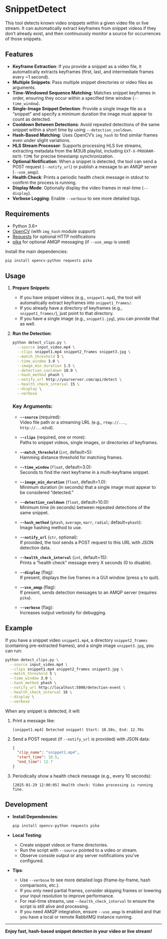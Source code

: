 # SnippetDetect

This tool detects known video snippets within a given video file or live stream. It can automatically extract keyframes from snippet videos if they don’t already exist, and then continuously monitor a source for occurrences of those snippets.

## Features

- **Keyframe Extraction**: If you provide a snippet as a video file, it automatically extracts keyframes (first, last, and intermediate frames every ~1 second).
- **Multiple Snippets**: Pass multiple snippet directories or video files as arguments.
- **Time-Windowed Sequence Matching**: Matches snippet keyframes in order, ensuring they occur within a specified time window (`--time_window`).
- **Single-Image Snippet Detection**: Provide a single image file as a “snippet” and specify a minimum duration the image must appear to count as detected.
- **Cooldown Between Detections**: Avoid repeated detections of the same snippet within a short time by using `--detection_cooldown`.
- **Hash-Based Matching**: Uses OpenCV’s `img_hash` to find similar frames even under slight variations.
- **HLS Stream Processor**: Supports processing HLS live streams, extracting metadata from the M3U8 playlist, including `EXT-X-PROGRAM-DATE-TIME` for precise timestamp synchronization.
- **Optional Notification**: When a snippet is detected, the tool can send a POST request (`--notify_url`) or publish a message to an AMQP server (`--use_amqp`).
- **Health Check**: Prints a periodic health check message in stdout to confirm the process is running.
- **Display Mode**: Optionally display the video frames in real-time (`--display`).
- **Verbose Logging**: Enable `--verbose` to see more detailed logs.

## Requirements

- Python 3.6+
- [OpenCV](https://pypi.org/project/opencv-python/) (with `img_hash` module support)
- [Requests](https://pypi.org/project/requests/) for optional HTTP notifications
- [pika](https://pypi.org/project/pika/) for optional AMQP messaging (if `--use_amqp` is used)

Install the main dependencies:

```bash
pip install opencv-python requests pika
```

## Usage

1. **Prepare Snippets**:
   - If you have snippet videos (e.g., `snippet1.mp4`), the tool will automatically extract keyframes into `snippet1_frames/`.
   - If you already have a directory of keyframes (e.g., `snippet1_frames/`), just point to that directory.
   - If you have a single image (e.g., `snippet1.jpg`), you can provide that as well.

2. **Run the Detection**:

   ```bash
   python detect_clips.py \
     --source input_video.mp4 \
     --clips snippet1.mp4 snippet2_frames snippet3.jpg \
     --match_threshold 5 \
     --time_window 3.0 \
     --image_min_duration 1.5 \
     --detection_cooldown 10.0 \
     --hash_method phash \
     --notify_url http://yourserver.com/api/detect \
     --health_check_interval 15 \
     --display \
     --verbose
   ```

   ### **Key Arguments**:

   - **`--source`** (required):  
     Video file path or a streaming URL (e.g., `rtmp://...`, `http://...m3u8`).

   - **`--clips`** (required, one or more):  
     Paths to snippet videos, single images, or directories of keyframes.

   - **`--match_threshold`** (`int`, default=5):  
     Hamming distance threshold for matching frames.

   - **`--time_window`** (`float`, default=3.0):  
     Seconds to find the next keyframe in a multi-keyframe snippet.

   - **`--image_min_duration`** (`float`, default=1.0):  
     Minimum duration (in seconds) that a single image must appear to be considered “detected.”

   - **`--detection_cooldown`** (`float`, default=10.0):  
     Minimum time (in seconds) between repeated detections of the same snippet.

   - **`--hash_method`** (`phash`, `average`, `marr`, `radial`; default=`phash`):  
     Image hashing method to use.

   - **`--notify_url`** (`str`, optional):  
     If provided, the tool sends a POST request to this URL with JSON detection data.

   - **`--health_check_interval`** (`int`, default=15):  
     Prints a “health check” message every X seconds (0 to disable).

   - **`--display`** (flag):  
     If present, displays the live frames in a GUI window (press `q` to quit).

   - **`--use_amqp`** (flag):  
     If present, sends detection messages to an AMQP server (requires `pika`).

   - **`--verbose`** (flag):  
     Increases output verbosity for debugging.

## Example

If you have a snippet video `snippet1.mp4`, a directory `snippet2_frames` (containing pre-extracted frames), and a single image `snippet3.jpg`, you can run:

```bash
python detect_clips.py \
  --source input_video.mp4 \
  --clips snippet1.mp4 snippet2_frames snippet3.jpg \
  --match_threshold 5 \
  --time_window 3.0 \
  --hash_method phash \
  --notify_url http://localhost:5000/detection-event \
  --health_check_interval 10 \
  --display \
  --verbose
```

When any snippet is detected, it will:
1. Print a message like:
   ```
   [snippet1.mp4] Detected snippet! Start: 10.50s, End: 12.70s
   ```
2. Send a POST request (if `--notify_url` is provided) with JSON data:
   ```json
   {
     "clip_name": "snippet1.mp4",
     "start_time": 10.5,
     "end_time": 12.7
   }
   ```
3. Periodically show a health check message (e.g., every 10 seconds):
   ```
   [2025-01-29 12:00:05] Health check: Video processing is running fine.
   ```

## Development

- **Install Dependencies**:

  ```bash
  pip install opencv-python requests pika
  ```

- **Local Testing**:
  - Create snippet videos or frame directories.
  - Run the script with `--source` pointed to a video or stream.
  - Observe console output or any server notifications you’ve configured.

- **Tips**:
  - Use `--verbose` to see more detailed logs (frame-by-frame, hash comparisons, etc.).
  - If you only need partial frames, consider skipping frames or lowering your input resolution to improve performance.
  - For real-time streams, use `--health_check_interval` to ensure the script is still alive and processing.  
  - If you need AMQP integration, ensure `--use_amqp` is enabled and that you have a local or remote RabbitMQ instance running.

---

**Enjoy fast, hash-based snippet detection in your video or live stream!**
